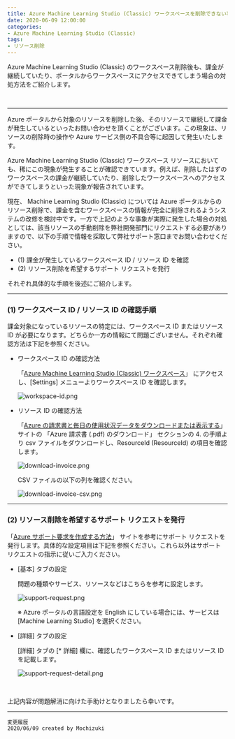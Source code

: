 ```yaml
---
title: Azure Machine Learning Studio (Classic) ワークスペースを削除できない事象について
date: 2020-06-09 12:00:00
categories:
- Azure Machine Learning Studio (Classic)
tags:
- リソース削除
---
```

Azure Machine Learning Studio (Classic) のワークスペース削除後も、課金が継続していたり、ポータルからワークスペースにアクセスできてしまう場合の対処方法をご紹介します。  
<!-- more -->
<br>

***
Azure ポータルから対象のリソースを削除した後、そのリソースで継続して課金が発生しているといったお問い合わせを頂くことがございます。この現象は、リソースの削除時の操作や Azure サービス側の不具合等に起因して発生いたします。  

Azure Machine Learning Studio (Classic) ワークスペース リソースにおいても、稀にこの現象が発生することが確認できています。例えば、削除したはずのワークスペースの課金が継続していたり、削除したワークスペースへのアクセスができてしまうといった現象が報告されています。  

現在、 Machine Learning Studio (Classic) については Azure ポータルからのリソース削除で、課金を含むワークスペースの情報が完全に削除されるようシステムの改修を検討中です。一方で上記のような事象が実際に発生した場合の対処としては、該当リソースの手動削除を弊社開発部門にリクエストする必要がありますので、以下の手順で情報を採取して弊社サポート窓口までお問い合わせください。

- (1) 課金が発生しているワークスペース ID / リソース ID を確認  
- (2) リソース削除を希望するサポート リクエストを発行

それぞれ具体的な手順を後述にご紹介します。  
***


### (1) ワークスペース ID / リソース ID の確認手順

課金対象になっているリソースの特定には、ワークスペース ID またはリソース ID が必要になります。どちらか一方の情報にて問題ございません。それぞれ確認方法は下記を参照ください。

- ワークスペース ID の確認方法

   「[Azure Machine Learning Studio (Classic) ワークスペース](https://studio.azureml.net/Home)」 にアクセスし、[Settings] メニューよりワークスペース ID を確認します。  

   <div align="left">
   <img alt="workspace-id.png" src="https://jpmlblog.github.io/images/AMLSC-cannot-delete/workspace-id.png">
   </div>

- リソース ID の確認方法

   「[Azure の請求書と毎日の使用状況データをダウンロードまたは表示する](https://docs.microsoft.com/ja-jp/azure/cost-management-billing/manage/download-azure-invoice-daily-usage-date)」 サイトの 「Azure 請求書 (.pdf) のダウンロード」 セクションの 4. の手順より csv ファイルをダウンロードし、ResourceId (ResourceId) の項目を確認します。  

   <div align="left">
   <img alt="download-invoice.png" src="https://jpmlblog.github.io/images/AMLSC-cannot-delete/download-invoice.png">
   </div>

   CSV ファイルの以下の列を確認ください。  
   
   <div align="left">
   <img alt="download-invoice-csv.png" src="https://jpmlblog.github.io/images/AMLSC-cannot-delete/download-invoice-csv.png">
   </div>

***

### (2) リソース削除を希望するサポート リクエストを発行

「[Azure サポート要求を作成する方法](https://docs.microsoft.com/ja-jp/azure/azure-portal/supportability/how-to-create-azure-support-request)」 サイトを参考にサポート リクエストを発行します。具体的な設定項目は下記を参照ください。これら以外はサポート リクエストの指示に従いご入力ください。

- [基本] タブの設定

   問題の種類やサービス、リソースなどはこちらを参考に設定します。  

   <div align="left">
   <img alt="support-request.png" src="https://jpmlblog.github.io/images/AMLSC-cannot-delete/support-request.png">
   </div>
 
   ※ Azure ポータルの言語設定を English にしている場合には、サービスは [Machine Learning Studio] を選択ください。

- [詳細] タブの設定

   [詳細] タブの [* 詳細] 欄に、確認したワークスペース ID またはリソース ID を記載します。  

   <div align="left">
   <img alt="support-request-detail.png" src="https://jpmlblog.github.io/images/AMLSC-cannot-delete/support-request-detail.png">
   </div>
<br>

上記内容が問題解消に向けた手助けとなりましたら幸いです。  

***
`変更履歴`  
`2020/06/09 created by Mochizuki` 
